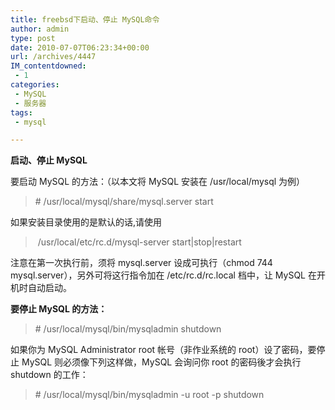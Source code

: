 ```yaml
---
title: freebsd下启动、停止 MySQL命令
author: admin
type: post
date: 2010-07-07T06:23:34+00:00
url: /archives/4447
IM_contentdowned:
 - 1
categories:
 - MySQL
 - 服务器
tags:
 - mysql

---
```

**启动、停止 MySQL**

要启动 MySQL 的方法：（以本文将 MySQL 安装在 /usr/local/mysql 为例）

> \# /usr/local/mysql/share/mysql.server start

如果安装目录使用的是默认的话,请使用

>  /usr/local/etc/rc.d/mysql-server start|stop|restart

注意在第一次执行前，须将 mysql.server 设成可执行（chmod 744 mysql.server），另外可将这行指令加在 /etc/rc.d/rc.local 档中，让 MySQL 在开机时自动启动。

**要停止 MySQL 的方法：**

> \# /usr/local/mysql/bin/mysqladmin shutdown

如果你为 MySQL Administrator root 帐号（非作业系统的 root）设了密码，要停止 MySQL 则必须像下列这样做，MySQL 会询问你 root 的密码後才会执行 shutdown 的工作：

> \# /usr/local/mysql/bin/mysqladmin -u root -p shutdown